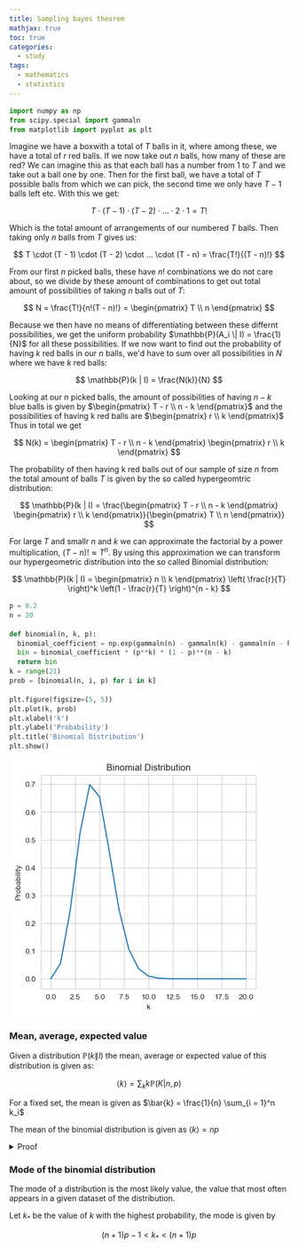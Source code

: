 ```yaml
---
title: Sampling bayes theorem
mathjax: true
toc: true
categories:
  - study
tags:
  - mathematics
  - statistics
---
```



```python
import numpy as np
from scipy.special import gammaln
from matplotlib import pyplot as plt
```

 Imagine we have a boxwith a total of $T$ balls in it, where among these, we have a total of $r$ red balls. If we now take out $n$ balls, how many of these are red?
We can imagine this as that each ball has a number from 1 to $T$ and we take out a ball one by one. Then for the first ball, we have a total of $T$ possible balls from which we can pick, the second time we only have $T - 1$ balls left etc. With this we get:

$$
T \cdot (T - 1) \cdot (T - 2) \cdot ... \cdot 2 \cdot 1 = T!
$$

Which is the total amount of arrangements of our numbered $T$ balls. Then taking only $n$ balls from $T$ gives us:

$$
T \cdot (T - 1) \cdot (T - 2) \cdot ... \cdot (T - n) = \frac{T!}{(T - n)!}
$$

From our first $n$ picked balls, these have $n!$ combinations we do not care about, so we divide by these amount of combinations to get out total amount of possibilities
of taking $n$ balls out of $T$:

$$
N = \frac{T!}{n!(T - n)!} = \begin{pmatrix} T \\ n \end{pmatrix}
$$ 

Because we then have no means of differentiating between these differnt possibilities, we get the uniform probability $\mathbb{P}(A_i \| I) = \frac{1}{N}$ for all these possibilities. If we now want to find out the probability of having $k$ red balls in our $n$ balls, we'd have to sum over all possibilities in $N$ where we have $k$ red balls:

$$
\mathbb{P}(k | I) = \frac{N(k)}{N}
$$

Looking at our $n$ picked balls, the amount of possibilities of having $n - k$ blue balls is given by $\begin{pmatrix} T - r \\ n - k \end{pmatrix}$ 
and the possibilities of having k red balls are $\begin{pmatrix} r \\ k \end{pmatrix}$
Thus in total we get

$$
N(k) = \begin{pmatrix} T - r \\ n - k \end{pmatrix} \begin{pmatrix} r \\ k \end{pmatrix}
$$

The probability of then having k red balls out of our sample of size $n$ from the total amount of balls $T$ is given by the so called hypergeomtric distribution: 

$$
\mathbb{P}(k | I) = \frac{\begin{pmatrix} T - r \\ n - k \end{pmatrix} \begin{pmatrix} r \\ k \end{pmatrix}}{\begin{pmatrix} T \\ n \end{pmatrix}}
$$

For large $T$ and smallr $n$ and $k$ we can approximate the factorial by a power multiplication, $(T - n)! \approx T^n$. By using this approximation we can transform our hypergeometric distribution into the so called Binomial distribution:

$$
\mathbb{P}(k | I) = \begin{pmatrix} n \\ k \end{pmatrix} \left( \frac{r}{T} \right)^k \left(1 - \frac{r}{T} \right)^{n - k}
$$


```python
p = 0.2
n = 20

def binomial(n, k, p):
  binomial_coefficient = np.exp(gammaln(n) - gammaln(k) - gammaln(n - k))
  bin = binomial_coefficient * (p**k) * (1 - p)**(n - k)
  return bin
k = range(21)
prob = [binomial(n, i, p) for i in k]
  
plt.figure(figsize=(5, 5))
plt.plot(k, prob)
plt.xlabel('k')
plt.ylabel('Probability')
plt.title('Binomial Distribution')
plt.show()
```


    
![png](/images/2024-04-27-sampling-bayes-theorem_files/2024-04-27-sampling-bayes-theorem_3_0.png)
    


### Mean, average, expected value

Given a distribution $\mathbb{P}(k \| I)$ the mean, average or expected value of this distribution is given as:

$$
\langle k \rangle = \sum_k k \mathbb{P}(K |n, p)
$$

For a fixed set, the mean is given as $\bar{k} = \frac{1}{n} \sum_{i = 1}^n k_i$

The mean of the binomial distribution is given as $\langle k \rangle = np$

<details>
<summary> Proof </summary>
\begin{align*}
\langle k \rangle 
&= \sum_k k \begin{pmatrix} n \\ k \end{pmatrix} p^k (1 - p)^{n - k} \\
&= \sum_k \begin{pmatrix} n \\ k \end{pmatrix} k \cdot p \cdot p^{k - 1} (1 - p)^{n - k} \\
&= \sum_k \begin{pmatrix} n \\ k \end{pmatrix} p \cdot \frac{d}{dq} q^k (1 - p)^{n - k} \Bigr|_{q = p} \\
&= p \frac{d}{dq} \sum_k \begin{pmatrix} n \\ k \end{pmatrix} q^k (1 - p)^{n - k} \Bigr|_{q = p} \\
&= p \frac{d}{dq} (1 - p + q)^n \Bigr|_{q = p} \\
&= np \quad q.e.d
\end{align*}
</details>

### Mode of the binomial distribution

The mode of a distribution is the most likely value, the value that most often appears in a given dataset of the distribution.

Let $k_*$ be the value of $k$ with the highest probability, the mode is given by 

$$
(n + 1)p - 1 < k_* < (n + 1)p
$$
